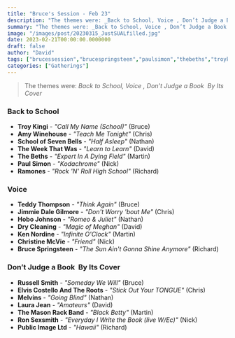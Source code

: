 ```yaml
---
title: "Bruce's Session - Feb 23"
description: "The themes were: _Back to School, Voice , Don’t Judge a Book  By Its Cover_"
summary: "The themes were: _Back to School, Voice , Don’t Judge a Book  By Its Cover_"
image: "/images/post/20230315_JustSUALfilled.jpg"
date: 2023-02-21T00:00:00.0000000
draft: false
author: "David"
tags: ["brucessession","brucespringsteen","paulsimon","thebeths","troykingi","drycleaning","laurajean","amywinehouse","russellsmith","teddythompson","ramones","melvins","kennordine","hobojohnson","ronsexsmith","theweekthatwas","christinemcvie","publicimageltd","themasonrackband","jimmiedalegilmore","schoolofsevenbells","elviscostelloandtheroots"]
categories: ["Gatherings"]
---
```

> The themes were: _Back to School, Voice , Don’t Judge a Book  By Its Cover_
### Back to School
- **Troy Kingi** - _"Call My Name (School)"_ (Bruce)
- **Amy Winehouse** - _"Teach Me Tonight"_ (Chris)
- **School of Seven Bells** - _"Half Asleep"_ (Nathan)
- **The Week That Was** - _"Learn to Learn"_ (David)
- **The Beths** - _"Expert In A Dying Field"_ (Martin)
- **Paul Simon** - _"Kodachrome"_ (Nick)
- **Ramones** - _"Rock 'N' Roll High School"_ (Richard)
### Voice 
- **Teddy Thompson** - _"Think Again"_ (Bruce)
- **Jimmie Dale Gilmore** - _"Don't Worry 'bout Me"_ (Chris)
- **Hobo Johnson** - _"Romeo & Juliet"_ (Nathan)
- **Dry Cleaning** - _"Magic of Meghan"_ (David)
- **Ken Nordine** - _"Infinite O'Clock"_ (Martin)
- **Christine McVie** - _"Friend"_ (Nick)
- **Bruce Springsteen** - _"The Sun Ain't Gonna Shine Anymore"_ (Richard)
### Don’t Judge a Book  By Its Cover
- **Russell Smith** - _"Someday We Will"_ (Bruce)
- **Elvis Costello And The Roots** - _"Stick Out Your TONGUE"_ (Chris)
- **Melvins** - _"Going Blind"_ (Nathan)
- **Laura Jean** - _"Amateurs"_ (David)
- **The Mason Rack Band** - _"Black Betty"_ (Martin)
- **Ron Sexsmith** - _"Everyday I Write the Book (live W/Ec)"_ (Nick)
- **Public Image Ltd** - _"Hawaii"_ (Richard)
